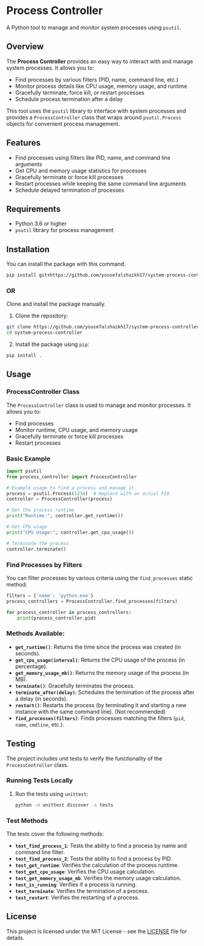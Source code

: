 # **Process Controller**

A Python tool to manage and monitor system processes using `psutil`.

## **Overview**
The **Process Controller** provides an easy way to interact with and manage system processes. It allows you to:
- Find processes by various filters (PID, name, command line, etc.)
- Monitor process details like CPU usage, memory usage, and runtime
- Gracefully terminate, force kill, or restart processes
- Schedule process termination after a delay

This tool uses the `psutil` library to interface with system processes and provides a `ProcessController` class that wraps around `psutil.Process` objects for convenient process management.

## **Features**
- Find processes using filters like PID, name, and command line arguments
- Get CPU and memory usage statistics for processes
- Gracefully terminate or force kill processes
- Restart processes while keeping the same command line arguments
- Schedule delayed termination of processes

## **Requirements**
- Python 3.6 or higher
- `psutil` library for process management

## **Installation**

You can install the package with this command.

```bash
pip install git+https://github.com/yousefalshaikh17/system-process-controller.git
```

### OR

Clone and install the package manually.

1. Clone the repository:
```bash
git clone https://github.com/yousefalshaikh17/system-process-controller.git
cd system-process-controller
```

2. Install the package using `pip`:
```bash
pip install .
```

## **Usage**

### **ProcessController Class**

The `ProcessController` class is used to manage and monitor processes. It allows you to:
- Find processes
- Monitor runtime, CPU usage, and memory usage
- Gracefully terminate or force kill processes
- Restart processes

### **Basic Example**

```python
import psutil
from process_controller import ProcessController

# Example usage to find a process and manage it
process = psutil.Process(1234)  # Replace with an actual PID
controller = ProcessController(process)

# Get the process runtime
print("Runtime:", controller.get_runtime())

# Get CPU usage
print("CPU Usage:", controller.get_cpu_usage())

# Terminate the process
controller.terminate()
```

### **Find Processes by Filters**

You can filter processes by various criteria using the `find_processes` static method:

```python
filters = {'name': 'python.exe'}
process_controllers = ProcessController.find_processes(filters)

for process_controller in process_controllers:
    print(process_controller.pid)
```

### **Methods Available:**
- **`get_runtime()`**: Returns the time since the process was created (in seconds).
- **`get_cpu_usage(interval)`**: Returns the CPU usage of the process (in percentage).
- **`get_memory_usage_mb()`**: Returns the memory usage of the process (in MB).
- **`terminate()`**: Gracefully terminates the process.
- **`terminate_after(delay)`**: Schedules the termination of the process after a delay (in seconds).
- **`restart()`**: Restarts the process (by terminating it and starting a new instance with the same command line). (Not recommended)
- **`find_processes(filters)`**: Finds processes matching the filters (`pid`, `name`, `cmdline`, etc.).

## **Testing**

The project includes unit tests to verify the functionality of the `ProcessController` class.

### **Running Tests Locally**

1. Run the tests using `unittest`:

   ```bash
   python -m unittest discover -s tests
   ```

### **Test Methods**

The tests cover the following methods:
- **`test_find_process_1`**: Tests the ability to find a process by name and command line filter.
- **`test_find_process_2`**: Tests the ability to find a process by PID.
- **`test_get_runtime`**: Verifies the calculation of the process runtime.
- **`test_get_cpu_usage`**: Verifies the CPU usage calculation.
- **`test_get_memory_usage_mb`**: Verifies the memory usage calculation.
- **`test_is_running`**: Verifies if a process is running.
- **`test_terminate`**: Verifies the termination of a process.
- **`test_restart`**: Verifies the restarting of a process.

## **License**

This project is licensed under the MIT License - see the [LICENSE](LICENSE) file for details.
